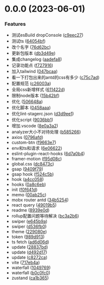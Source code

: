 # 0.0.0 (2023-06-01)


### Features

* 测试esBuild dropConsole ([c9eec27](https://github.com/imberZsk/react-pc-starter/commit/c9eec27768f12bdb0a14ccdd0dd10bd4260f8817))
* 测试ts ([64054bf](https://github.com/imberZsk/react-pc-starter/commit/64054bfa5a5df73e76fdbbb9c3cd121579d79e2c))
* 改个名字 ([76d62bc](https://github.com/imberZsk/react-pc-starter/commit/76d62bc96ee731bb40a36e9645978149ff14a779))
* 更新包版本 ([db3d49e](https://github.com/imberZsk/react-pc-starter/commit/db3d49eed588ad2f71d3d477220727ab9f3ef956))
* 集成changelog ([aadefa8](https://github.com/imberZsk/react-pc-starter/commit/aadefa8395ee08812e0e34472227f092a4608a9d))
* 记录功能点 ([f727916](https://github.com/imberZsk/react-pc-starter/commit/f7279162ceb3acd75f7b35fcc5e2e1dcdf56d9e6))
* 加入tailwind ([047bcaa](https://github.com/imberZsk/react-pc-starter/commit/047bcaa857852fbdd1aa5576de9b7140b8c7bebb))
* 看一下打包出来的antd的css有多少 ([c75c7ad](https://github.com/imberZsk/react-pc-starter/commit/c75c7add60e7fd8432714577ee81d8c0e2680959))
* 配置规范 ([c26003a](https://github.com/imberZsk/react-pc-starter/commit/c26003a8b59ea58fc7afd615d13d96ebbe6aaad6))
* 全局css新增样式 ([611422d](https://github.com/imberZsk/react-pc-starter/commit/611422db1e816973173d2e87088cfd0163f660db))
* 限制node版本 ([15b42bf](https://github.com/imberZsk/react-pc-starter/commit/15b42bf7dd333b8987d0b3f0b77b0856b310b5ab))
* 优化 ([506648a](https://github.com/imberZsk/react-pc-starter/commit/506648a78d1e3443e7b4c79b79c51831b0e033b5))
* 优化脚本 ([0458aaa](https://github.com/imberZsk/react-pc-starter/commit/0458aaaf0a437f66c159a0f9d3658a52ce9b048a))
* 优化lint-stagerc.json ([d3d9ee1](https://github.com/imberZsk/react-pc-starter/commit/d3d9ee1837eec19b8ac17de13946bae34dda7277))
* 优化script ([9036bb1](https://github.com/imberZsk/react-pc-starter/commit/9036bb171c754c50b3ae47b6e2f115b3633d2b95))
* 增加.vscode ([8e0a3a2](https://github.com/imberZsk/react-pc-starter/commit/8e0a3a292cc57cbc3bbcaa769ab54e5d574c2210))
* analyzer大小不对待处理 ([b585266](https://github.com/imberZsk/react-pc-starter/commit/b585266e0666472a6f53aba3d3b26cc6dc390562))
* axios ([0796afd](https://github.com/imberZsk/react-pc-starter/commit/0796afdde282a77807d0b6bc66ce9382ecf91aa4))
* custom-btn ([f9663e7](https://github.com/imberZsk/react-pc-starter/commit/f9663e763180ae7e9d720759ebe8edb1d633910a))
* env和ts和请求 ([6e06622](https://github.com/imberZsk/react-pc-starter/commit/6e06622273bfd8ff9e0e17ecd0a85fa84bd50c42))
* eslint-plugin-react-hooks ([6d7a0b4](https://github.com/imberZsk/react-pc-starter/commit/6d7a0b4edc510b7025edec7b6bb76e1fdbc6ca5b))
* framer-motion ([f95d08c](https://github.com/imberZsk/react-pc-starter/commit/f95d08cb6b0d51b29ea061f8f9be36904230df27))
* global.css ([dc8473c](https://github.com/imberZsk/react-pc-starter/commit/dc8473ce8451400d025a227498790be302bb1103))
* gsap ([9409f79](https://github.com/imberZsk/react-pc-starter/commit/9409f794938e63c5935cbfb89b2cf786a80dd7aa))
* gsap hook ([f524c5b](https://github.com/imberZsk/react-pc-starter/commit/f524c5bdf32a5c724af809ba174dde6dcc1cbb70))
* hook ([a4cc058](https://github.com/imberZsk/react-pc-starter/commit/a4cc058fa5ddb6460effbd8d21ca6e82fece026f))
* hooks ([0a8c6eb](https://github.com/imberZsk/react-pc-starter/commit/0a8c6ebc0d4cb168ce6cabcb43477ec2fecf1421))
* init ([f0f641d](https://github.com/imberZsk/react-pc-starter/commit/f0f641df30cad9ac45fbaee94ca9db0a86fd9909))
* memo ([00ab25c](https://github.com/imberZsk/react-pc-starter/commit/00ab25c51163499612d1481991f4ed5c271ce6c1))
* mobx router antd ([34b5254](https://github.com/imberZsk/react-pc-starter/commit/34b5254b09968ab2e3d39b0bfe2292c9e81e0c10))
* react query ([49019b5](https://github.com/imberZsk/react-pc-starter/commit/49019b50317838b8c017257530fd084db28a8572))
* readme ([8939e0d](https://github.com/imberZsk/react-pc-starter/commit/8939e0de9465539d47f4dfd2b98c22de9b720c93))
* rollup配置问题等待解决 ([bc3a2b6](https://github.com/imberZsk/react-pc-starter/commit/bc3a2b69f6dd91fc338631272056157aecd10e81))
* swiper ([e645b9a](https://github.com/imberZsk/react-pc-starter/commit/e645b9a560056f5be13cfbd64cd89cd6d1de5f75))
* swiper ([d536fb0](https://github.com/imberZsk/react-pc-starter/commit/d536fb093b19f80eebe2e6ebaec1fbe4fe8f8008))
* theme ([229080e](https://github.com/imberZsk/react-pc-starter/commit/229080edd97bd9a3b1e9feca7dad6958e030dec1))
* token ([989d913](https://github.com/imberZsk/react-pc-starter/commit/989d9133b37ee20de92ed118d3015e9de0c72cab))
* ts fetch ([ad6d06d](https://github.com/imberZsk/react-pc-starter/commit/ad6d06d91c3862fe0beac6a6ddc9bba389dc9c98))
* update ([28837bd](https://github.com/imberZsk/react-pc-starter/commit/28837bddee0cdd8322568047b299fc533dfc5e51))
* update ([d492d17](https://github.com/imberZsk/react-pc-starter/commit/d492d171c4ed4ab739c5f0f86c924fbd46da9e7e))
* update ([c8272ca](https://github.com/imberZsk/react-pc-starter/commit/c8272caeb4fba5367f8e9f71aabe53203f542ca8))
* vite ([717eb4a](https://github.com/imberZsk/react-pc-starter/commit/717eb4abfde268ed0be57d377d6e4fbfdc0a7a35))
* waterfall ([1049769](https://github.com/imberZsk/react-pc-starter/commit/104976912898d095cff99d024d55de6208fdb913))
* waterfall ([b0c0fc0](https://github.com/imberZsk/react-pc-starter/commit/b0c0fc0a8c64e21745596357ae01ee1e50cc10aa))
* zustand ([ca1b365](https://github.com/imberZsk/react-pc-starter/commit/ca1b3652c2397b89e5786223748077939684d2a7))



